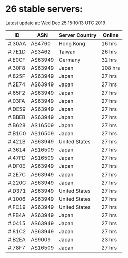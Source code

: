 # 26 stable servers:

Latest update at: Wed Dec 25 15:10:13 UTC 2019

| ID | ASN | Server Country | Online |
| -- | --- | -------------- | ------ |
| #.30AA | AS4760 | Hong Kong | 16 hrs |
| #.7E1D | AS3462 | Taiwan | 26 hrs |
| #.E0CF | AS63949 | Germany | 32 hrs |
| #.30F8 | AS63949 | Japan | 108 hrs |
| #.825F | AS63949 | Japan | 27 hrs |
| #.2E74 | AS63949 | Japan | 27 hrs |
| #.65F2 | AS63949 | Japan | 27 hrs |
| #.03FA | AS63949 | Japan | 27 hrs |
| #.DE59 | AS63949 | Japan | 27 hrs |
| #.BBEB | AS63949 | Japan | 27 hrs |
| #.B628 | AS16509 | Japan | 27 hrs |
| #.B1C0 | AS16509 | Japan | 27 hrs |
| #.421B | AS63949 | United States | 27 hrs |
| #.3614 | AS16509 | Japan | 27 hrs |
| #.47FD | AS16509 | Japan | 27 hrs |
| #.DF0E | AS63949 | Japan | 27 hrs |
| #.2E7C | AS63949 | Japan | 27 hrs |
| #.220C | AS63949 | Japan | 27 hrs |
| #.D371 | AS63949 | United States | 27 hrs |
| #.1006 | AS63949 | United States | 27 hrs |
| #.FC19 | AS63949 | United States | 27 hrs |
| #.FB4A | AS63949 | Japan | 27 hrs |
| #.0415 | AS63949 | Japan | 27 hrs |
| #.81C2 | AS63949 | Japan | 27 hrs |
| #.B2EA | AS9009 | Japan | 23 hrs |
| #.78F7 | AS16509 | Japan | 27 hrs |

